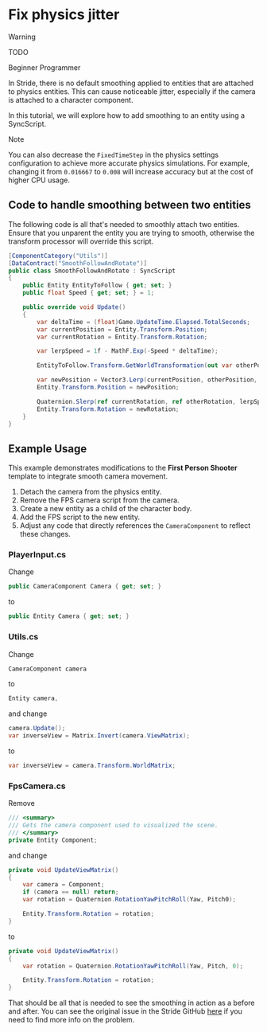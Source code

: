 # Fix physics jitter

> [!WARNING]
TODO

<span class="badge text-bg-primary">Beginner</span>
<span class="badge text-bg-success">Programmer</span>

In Stride, there is no default smoothing applied to entities that are attached to physics entities. This can cause noticeable jitter, especially if the camera is attached to a character component.

In this tutorial, we will explore how to add smoothing to an entity using a SyncScript.

> [!Note]
> You can also decrease the `FixedTimeStep` in the physics settings configuration to achieve more accurate physics simulations. For example, changing it from `0.016667` to `0.008` will increase accuracy but at the cost of higher CPU usage.

## Code to handle smoothing between two entities
The following code is all that's needed to smoothly attach two entities. Ensure that you unparent the entity you are trying to smooth, otherwise the transform processor will override this script.

```cs
[ComponentCategory("Utils")]
[DataContract("SmoothFollowAndRotate")]
public class SmoothFollowAndRotate : SyncScript
{
    public Entity EntityToFollow { get; set; }
    public float Speed { get; set; } = 1;

    public override void Update()
    {
        var deltaTime = (float)Game.UpdateTime.Elapsed.TotalSeconds;
        var currentPosition = Entity.Transform.Position;
        var currentRotation = Entity.Transform.Rotation;

        var lerpSpeed = 1f - MathF.Exp(-Speed * deltaTime);

        EntityToFollow.Transform.GetWorldTransformation(out var otherPosition, out var otherRotation, out var _);

        var newPosition = Vector3.Lerp(currentPosition, otherPosition, lerpSpeed);
        Entity.Transform.Position = newPosition;

        Quaternion.Slerp(ref currentRotation, ref otherRotation, lerpSpeed, out var newRotation);
        Entity.Transform.Rotation = newRotation;
    }
}
```

## Example Usage

This example demonstrates modifications to the **First Person Shooter** template to integrate smooth camera movement.

1. Detach the camera from the physics entity.
2. Remove the FPS camera script from the camera.
3. Create a new entity as a child of the character body.
4. Add the FPS script to the new entity.
5. Adjust any code that directly references the `CameraComponent` to reflect these changes.

### PlayerInput.cs

Change

```cs
public CameraComponent Camera { get; set; }
```
to

```cs
public Entity Camera { get; set; }
```

### Utils.cs

Change

```cs
CameraComponent camera
```
to

```cs
Entity camera,
```

and change

```cs
camera.Update();
var inverseView = Matrix.Invert(camera.ViewMatrix);
```

to

```cs
var inverseView = camera.Transform.WorldMatrix;
```

### FpsCamera.cs

Remove

```cs
/// <summary>
/// Gets the camera component used to visualized the scene.
/// </summary>
private Entity Component;
```
and change

```cs
private void UpdateViewMatrix()
{
    var camera = Component;
    if (camera == null) return;
    var rotation = Quaternion.RotationYawPitchRoll(Yaw, Pitch0);

    Entity.Transform.Rotation = rotation;
}
```
to

```cs
private void UpdateViewMatrix()
{
    var rotation = Quaternion.RotationYawPitchRoll(Yaw, Pitch, 0);

    Entity.Transform.Rotation = rotation;
}
```

That should be all that is needed to see the smoothing in action as a before and after. You can see the original issue in the Stride GitHub [here](https://github.com/stride3d/stride/issues/2216) if you need to find more info on the problem.
